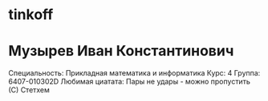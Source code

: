 # tinkoff

# Музырев Иван Константинович
Специальность: Прикладная математика и информатика
Курс: 4 
Группа: 6407-010302D
Любимая циатата: Пары не удары - можно пропустить (С) Стетхем
